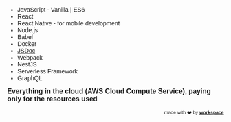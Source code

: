
<link href="https://fonts.googleapis.com/css?family=Montserrat&display=swap" rel="stylesheet">

- JavaScript - Vanilla &#124; ES6 
- React
- React Native - for mobile development
- Node.js
- Babel
- Docker
- <a href="https://github.com/doczjs/docz" target="_blank">JSDoc</a>
- Webpack
- NestJS
- Serverless Framework
- GraphQL

<strong style="font-size:16px">Everything in the cloud (AWS Cloud Compute Service), paying only for the resources used</strong>


<div style="text-align: right; float: right;">
 <span style="font-size: 11px"> made with ❤️ by </span>
 <a href="http://workspace.ciro-maciel.me" style="font-size: 11px" target="_blank">
   <strong style="font-size: 11px">workspace</strong>
 </a>
</div>

<style>
 * {
    font-family: 'Montserrat', sans-serif !important;
     font-size: 14px;
  }
 h1 {
    font-size: 23px; 
 }
 h1 a{
    display: none;
 }
 h1:after {
  content: 'technologies I use';
 }
 .container-lg{
  max-width: 900px
 }
 hr {
  height: 0px !important;
  border-bottom: 1px solid #eaecef !important;
  margin-bottom: 10px !important;
 }
</style>
